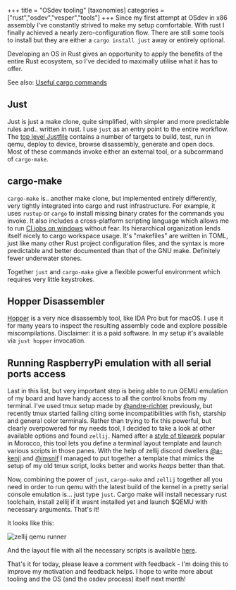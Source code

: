 +++
title = "OSdev tooling"
[taxonomies]
categories = ["rust","osdev","vesper","tools"]
+++
Since my first attempt at OSdev in x86 assembly I've constantly strived to make my setup comfortable. With rust I finally achieved a nearly zero-configuration flow. There are still some tools to install but they are either a `cargo install just` away or entirely optional.

Developing an OS in Rust gives an opportunity to apply the benefits of the entire Rust ecosystem, so I've decided to maximally utilise what it has to offer.

<!-- more -->

See also: [Useful cargo commands](/blog/useful-cargo-commands)

## Just

Just is just a make clone, quite simplified, with simpler and more predictable rules and.. written in rust. I use `just` as an entry point to the entire workflow. The [top level Justfile](https://github.com/metta-systems/vesper/blob/develop/Justfile) contains a number of targets to build, test, run in qemu, deploy to device, browse disassembly, generate and open docs. Most of these commands invoke either an external tool, or a subcommand of `cargo-make`.

## cargo-make

`cargo-make` is.. another make clone, but implemented entirely differently, very tightly integrated into cargo and rust infrastructure. For example, it uses `rustup` or `cargo` to install missing binary crates for the commands you invoke. It also includes a cross-platform scripting language which allows me to run [CI jobs on windows](https://github.com/metta-systems/vesper/actions/workflows/build.yml) without fear. Its hierarchical organization lends itself nicely to cargo workspace usage. It's "makefiles" are written in TOML, just like many other Rust project configuration files, and the syntax is more predictable and better documented than that of the GNU make. Definitely fewer underwater stones.

Together `just` and `cargo-make` give a flexible powerful environment which requires very little keystrokes.

## Hopper Disassembler

[Hopper](https://hopperapp.com) is a very nice disassembly tool, like IDA Pro but for macOS. I use it for many years to inspect the resulting assembly code and explore possible miscompilations. Disclaimer: it is a paid software. In my setup it's available via `just hopper` invocation.

## Running RaspberryPi emulation with all serial ports access

Last in this list, but very important step is being able to run QEMU emulation of my board and have handy access to all the control knobs from my terminal. I've used tmux setup made by [@andre-richter](https://github.com/andre-richter) previously, but recently tmux started failing citing some incompatibilities with fish, starship and general color terminals. Rather than trying to fix this powerful, but clearly overpowered for my needs tool, I decided to take a look at other available options and found `zellij`. Named after a [style of tilework](https://en.wikipedia.org/wiki/Zellij) popular in Morocco, this tool lets you define a terminal layout template and launch various scripts in those panes. With the help of zellij discord dwellers [@a-kenji](https://github.com/a-kenji) and [@imsnif](https://github.com/imsnif) I managed to put together a template that mimics the setup of my old tmux script, looks better and works _heaps_ better than that.

Now, combining the power of `just`, `cargo-make` and `zellij` together all you need in order to run qemu with the latest build of the kernel in a pretty serial console emulation is... just type `just`. Cargo make will install necessary rust toolchain, install zellij if it wasnt installed yet and launch $QEMU with necessary arguments. That's it!

It looks like this:

![zellij qemu runner](/images/zellij-qemu1.jpg)

And the layout file with all the necessary scripts is available [here](https://github.com/metta-systems/vesper/tree/improve-kernel-bringup/emulation).

That's it for today, please leave a comment with feedback - I'm doing this to improve my motivation and feedback helps. I hope to write more about tooling and the OS (and the osdev process) itself next month!
